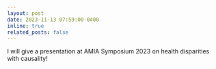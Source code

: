 ```yaml
---
layout: post
date: 2023-11-13 07:59:00-0400
inline: true
related_posts: false
---
```


I will give a presentation at AMIA Symposium 2023 on health disparities with causality!
